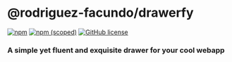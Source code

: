 # @rodriguez-facundo/drawerfy

[![npm](https://img.shields.io/npm/v/:package.svg)](https://www.npmjs.com/package/@rodriguez-facundo/drawerfy)
[![npm (scoped)](https://img.shields.io/npm/v/:scope/:package.svg)](https://github.com/rodriguez-facundo/drawerfy)
[![GitHub license](https://img.shields.io/github/license/rodriguez-facundo/drawerfy.svg?style=popout)](https://github.com/rodriguez-facundo/drawerfy/blob/master/LICENSE)

### A simple yet fluent and exquisite drawer for your cool webapp


